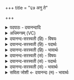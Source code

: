 +++
title = "६७ अनु ते"

+++
<details><summary>पदपाठः - दयानन्दादि</summary>

अनु॑। ते॒। शुष्म॑म्। तु॒रय॑न्तम्। ई॒य॒तुः॒। क्षो॒णीऽइति॑ क्षो॒णी। शिशु॑म्। न। मा॒तरा॑। विश्वाः॑। ते॒। स्पृधः॑। श्न॒थ॒य॒न्त॒। म॒न्यवे॑। वृ॒त्रम्। यत्। इ॒न्द्र॒। तूर्व॑सि। ६७।
</details>

<details><summary>अधिमन्त्रम् (VC)</summary>

- इन्द्रो देवता
- नृमेध ऋषिः
- पङ्क्तिः
- पञ्चमः
</details>

<details><summary>दयानन्द-सरस्वती (हि) - विषयः</summary>

फिर उसी विषय को अगले मन्त्र में कहा है ॥
</details>

<details><summary>दयानन्द-सरस्वती (हि) - पदार्थः</summary>

पदार्थान्वयभाषाः -  हे (इन्द्र) शत्रुओं के नाशक राजन् ! जिस (ते) आपके (तुरयन्तम्) शत्रुओं को मारते हुए (शुष्मम्) शत्रुओं को सुखानेहारे बल को (शिशुम्) बालक को (मातरा) माता-पिता (न) के समान (क्षोणी) अपनी पराई भूमि (अनु, ईयतुः) अनुकूल प्राप्त होती उस (ते) आपके (मन्यवे) क्रोध से (विश्वाः, स्पृधः) सब शत्रुओं की ईर्ष्या करनेहारी सेना (श्नथयन्त) नष्ट-भ्रष्ट मारी जाती हैं (यत्) जिस (वृत्रम्) न्याय के निरोधक शत्रु को आप (तूर्वसि) मारते हो, वह पराजित हो जाता है ॥६७ ॥
</details>

<details><summary>दयानन्द-सरस्वती (हि) - भावार्थः</summary>

भावार्थभाषाः -  इस मन्त्र में उपमालङ्कार है। जिन राजपुरुषों की हृष्ट-पुष्ट युद्ध की प्रतिज्ञा करती हुई सेना हो, वे सर्वत्र विजय को प्राप्त होवें ॥६७ ॥
</details>

<details><summary>दयानन्द-सरस्वती (सं) - विषयः</summary>

पुनस्तमेव विषयमाह ॥
</details>

<details><summary>दयानन्द-सरस्वती (सं) - पदार्थः</summary>

पदार्थान्वयभाषाः -  हे इन्द्र ! यस्य ते तुरयन्तं शुष्मं शिशुं मातरा न क्षोणी अन्वीयतुस्तस्य ते मन्यवे विश्वाः स्पृधः श्नथयन्त यद्यं वृत्रं शत्रुं त्वं तूर्वसि स पराजितो भवति ॥६७ ॥
</details>

<details><summary>दयानन्द-सरस्वती (सं) - भावार्थः</summary>

भावार्थभाषाः -  अत्रोपमालङ्कारः। येषां राजपुरुषाणां हृष्टाः पुष्टा युद्धं प्रतिजानानाः सेनाः स्युस्ते सर्वत्र विजयमाप्नुयुः ॥६७ ॥
</details>

<details><summary>सविता जोशी ← दयानन्दः (म) - भावार्थः</summary>

भावार्थभाषाः -  या मंत्रात उपमालंकार आहे. ज्या राजपुरुषाजवळ धष्टपुष्ट व युद्धतत्पर सेना असेल तिचा सर्वत्र विजय होतो.
</details>
